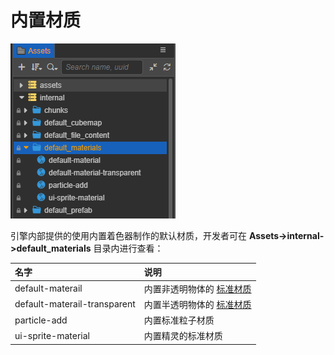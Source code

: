 # 内置材质

![内置材质](img/builtin-material.png)

引擎内部提供的使用内置着色器制作的默认材质，开发者可在 **Assets->internal->default_materials** 目录内进行查看：

|名字|说明|
|:--|:--|
|default-materail| 内置非透明物体的 [标准材质](../shader/effect-buildin-pbr.md) |
|default-materail-transparent|  内置半透明物体的 [标准材质](../shader/effect-buildin-pbr.md) |
|particle-add| 内置标准粒子材质|
|ui-sprite-material| 内置精灵的标准材质|
